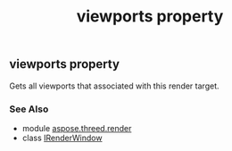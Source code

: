 ﻿---
title: viewports property
second_title: Aspose.3D for Python via .NET API References
description: 
type: docs
weight: 50
url: /python-net/aspose.threed.render/irenderwindow/viewports/
is_root: false
---

## viewports property


Gets all viewports that associated with this render target.

### See Also
* module [aspose.threed.render](../../)
* class [IRenderWindow](/3d/python-net/aspose.threed.render/irenderwindow)
